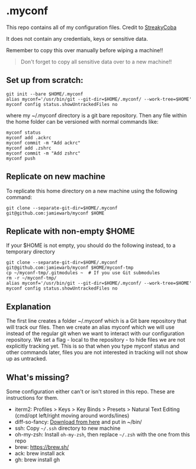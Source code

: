 # .myconf

This repo contains all of my configuration files. Credit to [StreakyCoba](https://news.ycombinator.com/item?id=11071754)

It does not contain any credentials, keys or sensitive data.

Remember to copy this over manually before wiping a machine!!

> Don't forget to copy all sensitive data over to a new machine!!

## Set up from scratch:

    git init --bare $HOME/.myconf
    alias myconf='/usr/bin/git --git-dir=$HOME/.myconf/ --work-tree=$HOME'
    myconf config status.showUntrackedFiles no


where my ~/.myconf directory is a git bare repository. Then any file within the home folder can be versioned with normal commands like:


    myconf status
    myconf add .ackrc
    myconf commit -m "Add ackrc"
    myconf add .zshrc
    myconf commit -m "Add zshrc"
    myconf push


## Replicate on new machine
To replicate this home directory on a new machine using the following command:

    git clone --separate-git-dir=$HOME/.myconf git@github.com:jamiewarb/myconf $HOME

## Replicate with non-empty $HOME
If your $HOME is not empty, you should do the following instead, to a temporary directory

    git clone --separate-git-dir=$HOME/.myconf git@github.com:jamiewarb/myconf $HOME/myconf-tmp
    cp ~/myconf-tmp/.gitmodules ~  # If you use Git submodules
    rm -r ~/myconf-tmp/
    alias myconf='/usr/bin/git --git-dir=$HOME/.myconf/ --work-tree=$HOME'
    myconf config status.showUntrackedFiles no

## Explanation
The first line creates a folder ~/.myconf which is a Git bare repository that will track our files.
Then we create an alias myconf which we will use instead of the regular git when we want to interact with our configuration repository.
We set a flag - local to the repository - to hide files we are not explicitly tracking yet. This is so that when you type myconf status and other commands later, files you are not interested in tracking will not show up as untracked.

## What's missing?

Some configuration either can't or isn't stored in this repo. These are instructions for them.

- iterm2: Profiles > Keys > Key Binds > Presets > Natural Text Editing (cmd/opt left/right moving around words/lines)
- diff-so-fancy: [Download from here](https://github.com/so-fancy/diff-so-fancy) and put in ~/bin/
- ssh: Copy `~/.ssh` directory to new machine
- oh-my-zsh: Install `oh-my-zsh`, then replace `~/.zsh` with the one from this repo
- brew: https://brew.sh/
- ack: brew install ack
- gh: brew install gh

